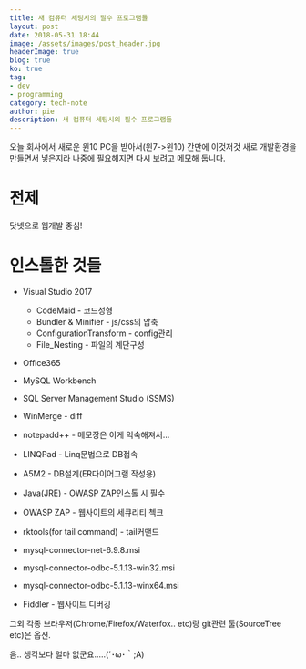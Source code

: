 ```yaml
---
title: 새 컴퓨터 세팅시의 필수 프로그램들
layout: post
date: 2018-05-31 18:44
image: /assets/images/post_header.jpg
headerImage: true
blog: true
ko: true
tag:
- dev
- programming
category: tech-note
author: pie
description: 새 컴퓨터 세팅시의 필수 프로그램들
---
```


오늘 회사에서 새로운 윈10 PC을 받아서(윈7->윈10) 간만에 이것저것 새로 개발환경을 만들면서 넣은지라 나중에 필요해지면 다시 보려고 메모해 둡니다.

# 전제
닷넷으로 웹개발 중심!

# 인스톨한 것들
- Visual Studio 2017
    - CodeMaid - 코드성형
    - Bundler & Minifier - js/css의 압축
    - ConfigurationTransform - config관리
    - File_Nesting  - 파일의 계단구성

- Office365
- MySQL Workbench
- SQL Server Management Studio (SSMS)
- WinMerge - diff
- notepadd++ - 메모장은 이게 익숙해져서...
- LINQPad - Linq문법으로 DB접속
- A5M2 - DB설계(ER다이어그램 작성용)
- Java(JRE) - OWASP ZAP인스톨 시 필수
- OWASP ZAP - 웹사이트의 세큐리티 첵크
- rktools(for tail command) - tail커맨드
- mysql-connector-net-6.9.8.msi
- mysql-connector-odbc-5.1.13-win32.msi
- mysql-connector-odbc-5.1.13-winx64.msi
- Fiddler - 웹사이트 디버깅

그외 각종 브라우저(Chrome/Firefox/Waterfox.. etc)랑 git관련 툴(SourceTree etc)은 옵션.


음.. 생각보다 얼마 없군요.....(´･ω･｀;A)
